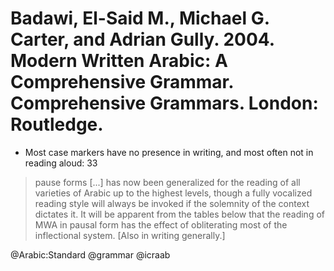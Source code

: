 # Badawi, El-Said M., Michael G. Carter, and Adrian Gully. 2004. Modern Written Arabic: A Comprehensive Grammar. Comprehensive Grammars. London: Routledge.

- Most case markers have no presence in writing, and most often not in reading aloud: 33

> pause forms [...] has now been generalized for the reading of all varieties of Arabic up to the highest levels, though a fully vocalized reading style will always be invoked if the solemnity of the context dictates it. It will be apparent from the tables below that the reading of MWA in pausal form has the effect of obliterating most of the inflectional system. [Also in writing generally.]

@Arabic:Standard
@grammar
@icraab
